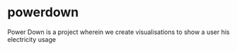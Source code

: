 # powerdown
Power Down is a project wherein we create visualisations to show a user his electricity usage
